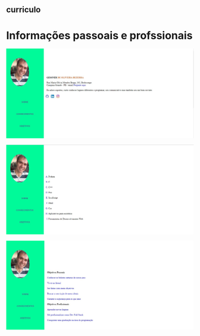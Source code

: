 ## curriculo

# Informações passoais e profssionais

<p align="center">

<img src=./imagens/index.jpg> <br />
 
<img src=./imagens/conhecimentos.jpg> <br /> 
 
<img src=./imagens/objetivos.jpg> <br />